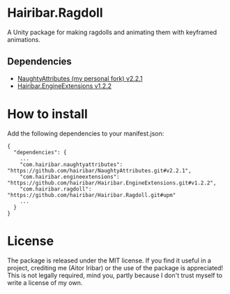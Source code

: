 # Hairibar.Ragdoll
A Unity package for making ragdolls and animating them with keyframed animations.

## Dependencies
- [NaughtyAttributes (my personal fork) v2.2.1](https://github.com/hairibar/NaughtyAttributes)
- [Hairibar.EngineExtensions v1.2.2](https://github.com/hairibar/Hairibar.EngineExtensions)

# How to install
Add the following dependencies to your manifest.json:
```
{
  "dependencies": {
    ...
    "com.hairibar.naughtyattributes": "https://github.com/hairibar/NaughtyAttributes.git#v2.2.1",
    "com.hairibar.engineextensions": "https://github.com/hairibar/Hairibar.EngineExtensions.git#v1.2.2",
    "com.hairibar.ragdoll": "https://github.com/hairibar/Hairibar.Ragdoll.git#upm"
    ...
  }
}
```

# License
The package is released under the MIT license.
If you find it useful in a project, crediting me (Aitor Iribar) or the use of the package is appreciated! This is not legally required, mind you, partly because I don't trust myself to write a license of my own.
